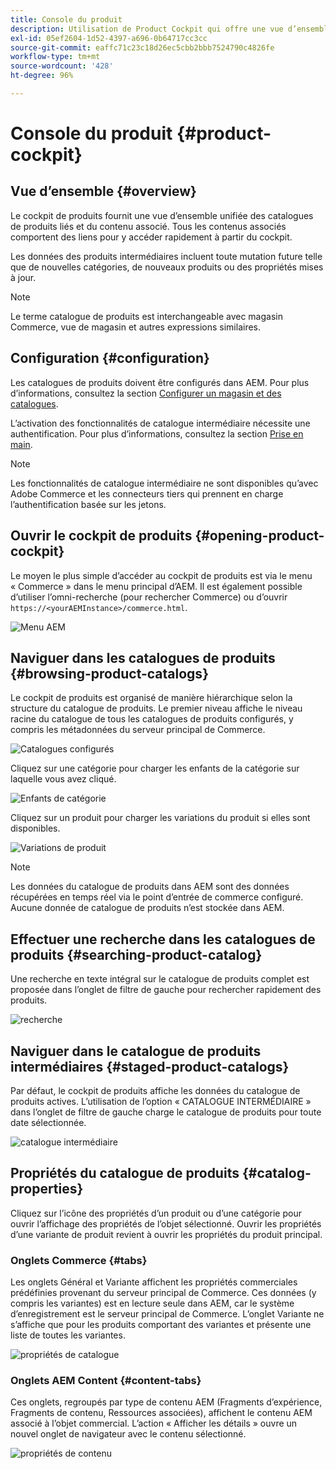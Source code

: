 ```yaml
---
title: Console du produit
description: Utilisation de Product Cockpit qui offre une vue d’ensemble unifiée des catalogues de produits liés et du contenu associé.
exl-id: 05ef2604-1d52-4397-a696-0b64717cc3cc
source-git-commit: eaffc71c23c18d26ec5cbb2bbb7524790c4826fe
workflow-type: tm+mt
source-wordcount: '428'
ht-degree: 96%

---
```


# Console du produit {#product-cockpit}

## Vue d’ensemble {#overview}

Le cockpit de produits fournit une vue d’ensemble unifiée des catalogues de produits liés et du contenu associé. Tous les contenus associés comportent des liens pour y accéder rapidement à partir du cockpit.

Les données des produits intermédiaires incluent toute mutation future telle que de nouvelles catégories, de nouveaux produits ou des propriétés mises à jour.

>[!NOTE]
>
>Le terme catalogue de produits est interchangeable avec magasin Commerce, vue de magasin et autres expressions similaires.

## Configuration {#configuration}

Les catalogues de produits doivent être configurés dans AEM. Pour plus d’informations, consultez la section [Configurer un magasin et des catalogues](/help/commerce/cif/getting-started.md#catalog).

L’activation des fonctionnalités de catalogue intermédiaire nécessite une authentification. Pour plus d’informations, consultez la section [Prise en main](/help/commerce/cif/getting-started.md).

>[!NOTE]
>
>Les fonctionnalités de catalogue intermédiaire ne sont disponibles qu’avec Adobe Commerce et les connecteurs tiers qui prennent en charge l’authentification basée sur les jetons.

## Ouvrir le cockpit de produits {#opening-product-cockpit}

Le moyen le plus simple d’accéder au cockpit de produits est via le menu « Commerce » dans le menu principal d’AEM. Il est également possible d’utiliser l’omni-recherche (pour rechercher Commerce) ou d’ouvrir `https://<yourAEMInstance>/commerce.html`.

![Menu AEM](/help/commerce/cif/assets/aem-menu.png)

## Naviguer dans les catalogues de produits {#browsing-product-catalogs}

Le cockpit de produits est organisé de manière hiérarchique selon la structure du catalogue de produits. Le premier niveau affiche le niveau racine du catalogue de tous les catalogues de produits configurés, y compris les métadonnées du serveur principal de Commerce.

![Catalogues configurés](/help/commerce/cif/assets/catalog-overview.png)

Cliquez sur une catégorie pour charger les enfants de la catégorie sur laquelle vous avez cliqué.

![Enfants de catégorie](/help/commerce/cif/assets/catalog-category-children.png)

Cliquez sur un produit pour charger les variations du produit si elles sont disponibles.

![Variations de produit](/help/commerce/cif/assets/catalog-product-variation.png)

>[!NOTE]
>
>Les données du catalogue de produits dans AEM sont des données récupérées en temps réel via le point d’entrée de commerce configuré. Aucune donnée de catalogue de produits n’est stockée dans AEM.

## Effectuer une recherche dans les catalogues de produits {#searching-product-catalog}

Une recherche en texte intégral sur le catalogue de produits complet est proposée dans l’onglet de filtre de gauche pour rechercher rapidement des produits.

![recherche](/help/commerce/cif/assets/search-cockpit.png)

## Naviguer dans le catalogue de produits intermédiaires {#staged-product-catalogs}

Par défaut, le cockpit de produits affiche les données du catalogue de produits actives. L’utilisation de l’option « CATALOGUE INTERMÉDIAIRE » dans l’onglet de filtre de gauche charge le catalogue de produits pour toute date sélectionnée.

![catalogue intermédiaire](/help/commerce/cif/assets/staged-cockpit.png)

## Propriétés du catalogue de produits {#catalog-properties}

Cliquez sur l’icône des propriétés d’un produit ou d’une catégorie pour ouvrir l’affichage des propriétés de l’objet sélectionné. Ouvrir les propriétés d’une variante de produit revient à ouvrir les propriétés du produit principal.

### Onglets Commerce {#tabs}

Les onglets Général et Variante affichent les propriétés commerciales prédéfinies provenant du serveur principal de Commerce. Ces données (y compris les variantes) est en lecture seule dans AEM, car le système d’enregistrement est le serveur principal de Commerce. L’onglet Variante ne s’affiche que pour les produits comportant des variantes et présente une liste de toutes les variantes.

![propriétés de catalogue](/help/commerce/cif/assets/catalog-properties.png)

### Onglets AEM Content {#content-tabs}

Ces onglets, regroupés par type de contenu AEM (Fragments d’expérience, Fragments de contenu, Ressources associées), affichent le contenu AEM associé à l’objet commercial. L’action « Afficher les détails » ouvre un nouvel onglet de navigateur avec le contenu sélectionné.

![propriétés de contenu](/help/commerce/cif/assets/content-properties.png)
